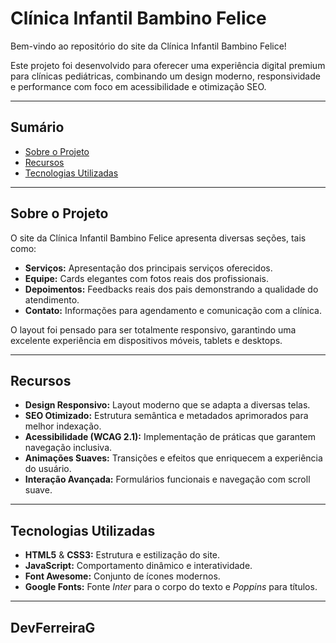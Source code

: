# Clínica Infantil Bambino Felice

Bem-vindo ao repositório do site da Clínica Infantil Bambino Felice!

Este projeto foi desenvolvido para oferecer uma experiência digital premium para clínicas pediátricas, combinando um design moderno, responsividade e performance com foco em acessibilidade e otimização SEO.

---

## Sumário

- [Sobre o Projeto](#sobre-o-projeto)
- [Recursos](#recursos)
- [Tecnologias Utilizadas](#tecnologias-utilizadas)


---

## Sobre o Projeto

O site da Clínica Infantil Bambino Felice apresenta diversas seções, tais como:
- **Serviços:** Apresentação dos principais serviços oferecidos.
- **Equipe:** Cards elegantes com fotos reais dos profissionais.
- **Depoimentos:** Feedbacks reais dos pais demonstrando a qualidade do atendimento.
- **Contato:** Informações para agendamento e comunicação com a clínica.

O layout foi pensado para ser totalmente responsivo, garantindo uma excelente experiência em dispositivos móveis, tablets e desktops.

---

## Recursos

- **Design Responsivo:** Layout moderno que se adapta a diversas telas.
- **SEO Otimizado:** Estrutura semântica e metadados aprimorados para melhor indexação.
- **Acessibilidade (WCAG 2.1):** Implementação de práticas que garantem navegação inclusiva.
- **Animações Suaves:** Transições e efeitos que enriquecem a experiência do usuário.
- **Interação Avançada:** Formulários funcionais e navegação com scroll suave.

---

## Tecnologias Utilizadas

- **HTML5** & **CSS3:** Estrutura e estilização do site.
- **JavaScript:** Comportamento dinâmico e interatividade.
- **Font Awesome:** Conjunto de ícones modernos.
- **Google Fonts:** Fonte *Inter* para o corpo do texto e *Poppins* para títulos.

---

## DevFerreiraG
